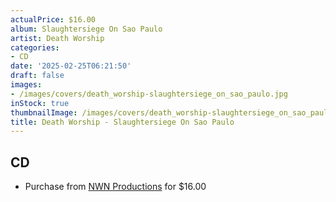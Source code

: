 ```yaml
---
actualPrice: $16.00
album: Slaughtersiege On Sao Paulo
artist: Death Worship
categories:
- CD
date: '2025-02-25T06:21:50'
draft: false
images:
- /images/covers/death_worship-slaughtersiege_on_sao_paulo.jpg
inStock: true
thumbnailImage: /images/covers/death_worship-slaughtersiege_on_sao_paulo-thumb.jpg
title: Death Worship - Slaughtersiege On Sao Paulo
---
```


## CD
* Purchase from [NWN Productions](http://shop.nwnprod.com/index.php?route=product/product&path=93&product_id=57435&sort=pd.name&order=ASC) for $16.00
